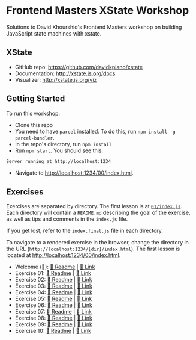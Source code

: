 # Frontend Masters XState Workshop

Solutions to David Khourshid's Frontend Masters workshop on building
JavaScript state machines with xstate.

## XState

- GitHub repo: https://github.com/davidkpiano/xstate
- Documentation: http://xstate.js.org/docs
- Visualizer: http://xstate.js.org/viz

## Getting Started

To run this workshop:

- Clone this repo
- You need to have `parcel` installed. To do this, run `npm install -g parcel-bundler`.
- In the repo's directory, run `npm install`
- Run `npm start`. You should see this:

```bash
Server running at http://localhost:1234
```

- Navigate to [http://localhost:1234/00/index.html](http://localhost:1234/00/index.html).

## Exercises

Exercises are separated by directory. The first lesson is at [`01/index.js`](./01/index.js). Each directory will contain a `README.md` describing the goal of the exercise, as well as tips and comments in the `index.js` file.

If you get lost, refer to the `index.final.js` file in each directory.

To navigate to a rendered exercise in the browser, change the directory in the URL (`http://localhost:1234/[dir]/index.html`). The first lesson is located at [http://localhost:1234/00/index.html](http://localhost:1234/01/index.html).

- Welcome (📝): [📄 Readme](./src/00/README.md) | [🔗 Link](http://localhost:1234/00/index.html)
- Exercise 01: [📄 Readme](./src/01/README.md) | [🔗 Link](http://localhost:1234/01/index.html)
- Exercise 02: [📄 Readme](./src/02/README.md) | [🔗 Link](http://localhost:1234/02/index.html)
- Exercise 03: [📄 Readme](./src/03/README.md) | [🔗 Link](http://localhost:1234/03/index.html)
- Exercise 04: [📄 Readme](./src/04/README.md) | [🔗 Link](http://localhost:1234/04/index.html)
- Exercise 05: [📄 Readme](./src/05/README.md) | [🔗 Link](http://localhost:1234/05/index.html)
- Exercise 06: [📄 Readme](./src/06/README.md) | [🔗 Link](http://localhost:1234/06/index.html)
- Exercise 07: [📄 Readme](./src/07/README.md) | [🔗 Link](http://localhost:1234/07/index.html)
- Exercise 08: [📄 Readme](./src/08/README.md) | [🔗 Link](http://localhost:1234/08/index.html)
- Exercise 09: [📄 Readme](./src/09/README.md) | [🔗 Link](http://localhost:1234/09/index.html)
- Exercise 10: [📄 Readme](./src/10/README.md) | [🔗 Link](http://localhost:1234/10/index.html)
